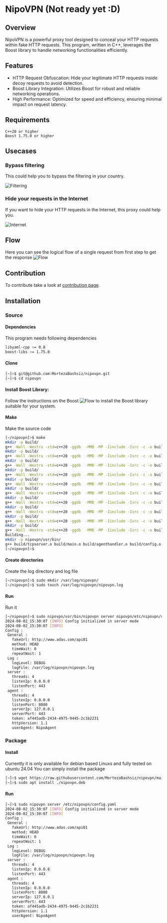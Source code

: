 # NipoVPN (Not ready yet :D)

## Overview

NipoVPN is a powerful proxy tool designed to conceal your HTTP requests within fake HTTP requests. This program, written in C++, leverages the Boost library to handle networking functionalities efficiently.


## Features

  - HTTP Request Obfuscation: Hide your legitimate HTTP requests inside decoy requests to avoid detection.
  - Boost Library Integration: Utilizes Boost for robust and reliable networking operations.
  - High Performance: Optimized for speed and efficiency, ensuring minimal impact on request latency.

## Requirements

    C++20 or higher
    Boost 1.75.0 or higher


## Usecases

### Bypass filtering
This could help you to bypass the filtering in your country.

![Filtering](https://github.com/MortezaBashsiz/nipovpn/blob/main/files/pic/archFilternet.png)

### Hide your requests in the Internet
If you want to hide your HTTP requests in the Internet, this proxy could help you.

![Internet](https://github.com/MortezaBashsiz/nipovpn/blob/main/files/pic/archInternet.png)

## Flow
Here you can see the logical flow of a single request from first step to get the response
![Flow](https://github.com/MortezaBashsiz/nipovpn/blob/main/files/pic/flow.png)


## Contribution
To contribute take a look at [contribution page](https://github.com/MortezaBashsiz/nipovpn/blob/main/CONTRIBUTING.md).

## Installation

### Source

#### Dependencies
This program needs following dependencies
```bash
libyaml-cpp >= 0.8
boost-libs >= 1.75.0
```

#### Clone
```bash
[~]>$ git@github.com:MortezaBashsiz/nipovpn.git
[~]>$ cd nipovpn
```

#### Install Boost Library:
Follow the instructions on the Boost ![Flow](https://www.boost.org/) to install the Boost library suitable for your system.

#### Make
Make the source code
```bash
[~/nipovpn]>$ make 
mkdir -p build/
g++ -Wall -Wextra -std=c++20 -ggdb  -MMD -MP -Iinclude -Isrc -c -o build/tcpserver.o src/tcpserver.cpp -Llib -lyaml-cpp -lssl -lcrypto
mkdir -p build/
g++ -Wall -Wextra -std=c++20 -ggdb  -MMD -MP -Iinclude -Isrc -c -o build/main.o src/main.cpp -Llib -lyaml-cpp -lssl -lcrypto
mkdir -p build/
g++ -Wall -Wextra -std=c++20 -ggdb  -MMD -MP -Iinclude -Isrc -c -o build/agenthandler.o src/agenthandler.cpp -Llib -lyaml-cpp -lssl -lcrypto
mkdir -p build/
g++ -Wall -Wextra -std=c++20 -ggdb  -MMD -MP -Iinclude -Isrc -c -o build/config.o src/config.cpp -Llib -lyaml-cpp -lssl -lcrypto
mkdir -p build/
g++ -Wall -Wextra -std=c++20 -ggdb  -MMD -MP -Iinclude -Isrc -c -o build/tcpclient.o src/tcpclient.cpp -Llib -lyaml-cpp -lssl -lcrypto
mkdir -p build/
g++ -Wall -Wextra -std=c++20 -ggdb  -MMD -MP -Iinclude -Isrc -c -o build/http.o src/http.cpp -Llib -lyaml-cpp -lssl -lcrypto
mkdir -p build/
g++ -Wall -Wextra -std=c++20 -ggdb  -MMD -MP -Iinclude -Isrc -c -o build/tcpconnection.o src/tcpconnection.cpp -Llib -lyaml-cpp -lssl -lcrypto
mkdir -p build/
g++ -Wall -Wextra -std=c++20 -ggdb  -MMD -MP -Iinclude -Isrc -c -o build/log.o src/log.cpp -Llib -lyaml-cpp -lssl -lcrypto
mkdir -p build/
g++ -Wall -Wextra -std=c++20 -ggdb  -MMD -MP -Iinclude -Isrc -c -o build/serverhandler.o src/serverhandler.cpp -Llib -lyaml-cpp -lssl -lcrypto
mkdir -p build/
g++ -Wall -Wextra -std=c++20 -ggdb  -MMD -MP -Iinclude -Isrc -c -o build/runner.o src/runner.cpp -Llib -lyaml-cpp -lssl -lcrypto
Building...
mkdir -p nipovpn/usr/bin/
g++ build/tcpserver.o build/main.o build/agenthandler.o build/config.o build/tcpclient.o build/http.o build/tcpconnection.o build/log.o build/serverhandler.o build/runner.o -o nipovpn/usr/bin/nipovpn -Llib -lyaml-cpp -lssl -lcrypto
[~/nipovpn]>$

```

#### Create directories
Create the log directory and log file
```bash
[~/nipovpn]>$ sudo mkdir /var/log/nipovpn/
[~/nipovpn]>$ sudo touch /var/log/nipovpn/nipovpn.log 
```

#### Run
Run it
```bash
[~/nipovpn]>$ sudo nipovpn/usr/bin/nipovpn server nipovpn/etc/nipovpn/config.yaml
2024-08-02_15:30:07 [INFO] Config initialized in server mode 
2024-08-02_15:30:07 [INFO] 
Config :
 General :
   fakeUrl: http://www.adas.com/api01
   method: HEAD
   timeWait: 0
   repeatWait: 1
 Log :
   logLevel: DEBUG
   logFile: /var/log/nipovpn/nipovpn.log
 server :
   threads: 4
   listenIp: 0.0.0.0
   listenPort: 443
 agent :
   threads: 4
   listenIp: 0.0.0.0
   listenPort: 8080
   serverIp: 127.0.0.1
   serverPort: 443
   token: af445adb-2434-4975-9445-2c1b2231
   httpVersion: 1.1
   userAgent: NipoAgent 
```

### Package

#### Install
Currently it is only available for debian based Linuxs and fully tested on ubuntu 24.04
You can simply install the package
```bash
[~]>$ wget https://raw.githubusercontent.com/MortezaBashsiz/nipovpn/main/files/deb/nipovpn.deb
[~]>$ sudo apt install ./nipovpn.deb
```

#### Run
```bash
[~]>$ sudo nipovpn server /etc/nipovpn/config.yaml
2024-08-02_15:30:07 [INFO] Config initialized in server mode 
2024-08-02_15:30:07 [INFO] 
Config :
 General :
   fakeUrl: http://www.adas.com/api01
   method: HEAD
   timeWait: 0
   repeatWait: 1
 Log :
   logLevel: DEBUG
   logFile: /var/log/nipovpn/nipovpn.log
 server :
   threads: 4
   listenIp: 0.0.0.0
   listenPort: 443
 agent :
   threads: 4
   listenIp: 0.0.0.0
   listenPort: 8080
   serverIp: 127.0.0.1
   serverPort: 443
   token: af445adb-2434-4975-9445-2c1b2231
   httpVersion: 1.1
   userAgent: NipoAgent 
```
